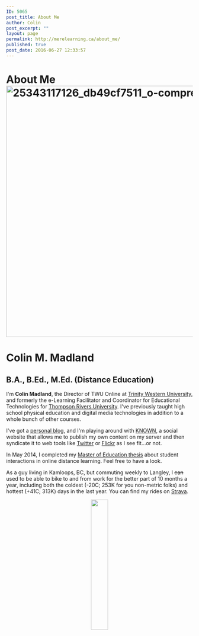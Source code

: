 ```yaml
---
ID: 5065
post_title: About Me
author: Colin
post_excerpt: ""
layout: page
permalink: http://merelearning.ca/about_me/
published: true
post_date: 2016-06-27 12:33:57
---
```

<h1>About Me
<script>// <![CDATA[
(function fixExternalLinks() { function pointToBlank(a) { var href = a.getAttribute("href"); if (href && href.indexOf("//") > -1) {
                  // this is an external link.
                  if(!a.getAttribute("target")) {
                    a.setAttribute("target", "_blank");
                  }
                }
              }
              function fixLinks() {
                document.removeEventListener("DOMContentLoaded", fixLinks);
                var anchors = document.querySelectorAll("a");
                var asArray = Array.prototype.slice.call(anchors);
                asArray.forEach(function(a) {
                  pointToBlank(a);
                });
              }
              document.addEventListener("DOMContentLoaded", fixLinks);
            }())
// ]]></script>
<img class="aligncenter size-large wp-image-5067" src="http://merelearning.ca/wp-content/uploads/2016/06/25343117126_db49cf7511_o-compressor-1024x678.jpg" alt="25343117126_db49cf7511_o-compressor" width="1024" height="678" /></h1>
<!-- The div below is the box around the image, text and calendar. You can change what it looks like by editing the CSS further down. Look for "div.box"! -->
<div class="box">

<!-- Here's the text. You can change the font, colour, and almost anything about it by messing around with the "p" section in the CSS. -->
<h1>Colin M. Madland</h1>
<h2 class="contact">B.A., B.Ed., M.Ed. (Distance Education)</h2>
<div id="text">

I'm <strong>Colin Madland</strong>, the Director of TWU Online at <a href="http://twu.ca">Trinity Western University,</a> and formerly the e-Learning Facilitator and Coordinator for Educational Technologies for <a href="http://tru.ca">Thompson Rivers University</a>. I've previously taught high school physical education and digital media technologies in addition to a whole bunch of other courses.

I've got a <a href="http://merelearning.ca">personal blog</a>, and I'm playing around with <a href="http://known.merelearning.ca">KNOWN</a>, a social website that allows me to publish my own content on my server and then syndicate it to web tools like <a href="https://twitter.com/colinmadland">Twitter</a> or <a href="https://www.flickr.com/photos/colinmadland/">Flickr</a> as I see fit...or not.

In May 2014, I completed my <a href="http://bit.ly/1mmcyeG">Master of Education thesis</a> about student interactions in online distance learning. Feel free to have a look.

As a guy living in Kamloops, BC, but commuting weekly to Langley, I <del>can</del> used to be able to bike to and from work for the better part of 10 months a year, including both the coldest (-20C; 253K for you non-metric folks) and hottest (+41C; 313K) days in the last year. You can find my rides on <a href="http://www.strava.com/athletes/1782368">Strava</a>.
<p align="center"><img src="http://merelearning.ca/wp-content/uploads/2014/09/Hanko.jpg" width="30%" /></p>
<!-- Here I've said where the background photo is from. People always like to know that kind of stuff. I took this particular one, but if I was using someone else's I'd credit them and say which license I was using it under. -->

</div>
</div>
<!-- This is where the interesting stuff happens - the CSS (Cascading Style Sheets). You can style each element that you've defined above. It's all pretty self-explanatory and, because you've got a preview window to the left and an undo button above, it's worth just tinkering around until you get what you want. One final thing: if you click on an element (e.g. "iframe") a yellow question mark will pop up. Click on that and it'll take you to the Mozilla Developer Network where you can find out more about that element. Have fun! Doug http://dougbelshaw.com Thanks Doug! Colin. -->

&nbsp;